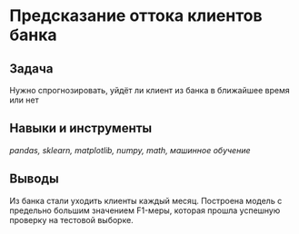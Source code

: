 # Предсказание оттока клиентов банка

## Задача
Нужно спрогнозировать, уйдёт ли клиент из банка в ближайшее время или нет

## Навыки и инструменты
*pandas, sklearn, matplotlib, numpy, math, машинное обучение*

## Выводы
Из банка стали уходить клиенты каждый месяц. 
Построена модель с предельно большим значением F1-меры, которая прошла успешную проверку на тестовой выборке.
